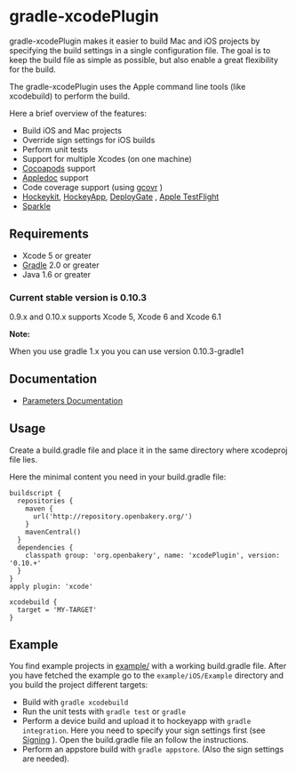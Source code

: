 gradle-xcodePlugin
==================

gradle-xcodePlugin makes it easier to build Mac and iOS projects by specifying the build settings in a single configuration file. The goal is to keep the build file as simple as possible, but also enable a great flexibility for the build.

The gradle-xcodePlugin uses the Apple command line tools (like xcodebuild) to perform the build.

Here a brief overview of the features:

* Build iOS and Mac projects
* Override sign settings for iOS builds
* Perform unit tests
* Support for multiple Xcodes (on one machine)
* [Cocoapods](Cocoapods) support
* [Appledoc](http://gentlebytes.com/appledoc/) support
* Code coverage support (using [gcovr](http://gcovr.com) )
* [Hockeykit](http://hockeykit.net/), [HockeyApp](http://hockeyapp.net), [DeployGate](https://deploygate.com/) , [Apple TestFlight](https://developer.apple.com/testflight/)
* [Sparkle](http://sparkle-project.org)


## Requirements

* Xcode 5 or greater
* [Gradle](http://gradle.org) 2.0 or greater
* Java 1.6 or greater


### Current stable version is 0.10.3

0.9.x and 0.10.x supports Xcode 5, Xcode 6 and Xcode 6.1

**Note:**

When you use gradle 1.x you you can use version 0.10.3-gradle1

## Documentation

* [Parameters Documentation](Documentation/Parameters.md)


## Usage

Create a build.gradle file and place it in the same directory where xcodeproj file lies.

Here the minimal content you need in your build.gradle file:

```
buildscript {
  repositories {
    maven {
      url('http://repository.openbakery.org/')
    }
    mavenCentral()
  }
  dependencies {
    classpath group: 'org.openbakery', name: 'xcodePlugin', version: '0.10.+'
  }
}
apply plugin: 'xcode'

xcodebuild {
  target = 'MY-TARGET'
}

```

## Example

You find example projects in [example/](example/) with a working build.gradle file.
After you have fetched the example go to the `example/iOS/Example` directory and you build the project different targets:

* Build with `gradle xcodebuild`
* Run the unit tests with `gradle test` or `gradle`
* Perform a device build and upload it to hockeyapp with `gradle integration`. Here you need to specify your sign settings first (see [Signing](Documentation/Parameters.md#sign-settings) ). Open the build.gradle file an follow the instructions.
* Perform an appstore build with `gradle appstore`. (Also the sign settings are needed).

